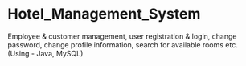 # Hotel_Management_System
Employee &amp; customer management, user registration &amp; login, change password, change profile information, search for available rooms etc. (Using - Java, MySQL)
